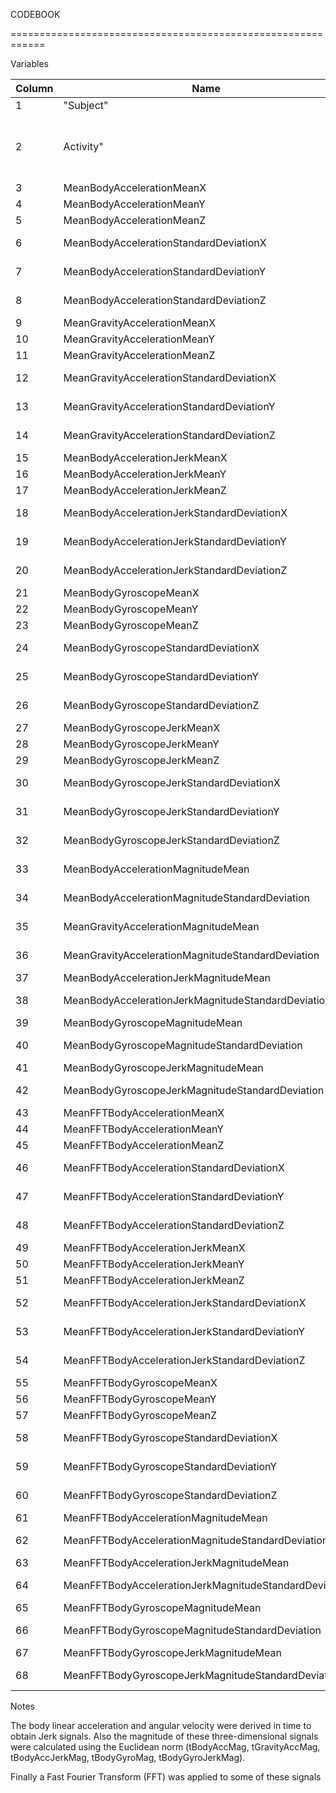 CODEBOOK

============================================================

Variables

| Column | Name | definition | Range | Type |
| ------ | ---- | ---------- | ----- | ---- |
| 1 | "Subject" | id of subject in collecting data | 1-30 | integer |
| 2 | Activity" | activity subject engaged in | Walking WalkingUpstairs WalkingDownstairs Sitting Standing Laying | factor |
| 3 | MeanBodyAccelerationMeanX | Mean Body AccelerationMean in the X axis | -1 to 1 | numeric |
| 4 | MeanBodyAccelerationMeanY | Mean Body AccelerationMean in the Y axis | -1 to 1 | numeric |
| 5 | MeanBodyAccelerationMeanZ | Mean Body AccelerationMean in the Z axis | -1 to 1 | numeric |
| 6 | MeanBodyAccelerationStandardDeviationX | Mean Body AccelerationStandardDeviation in the X axis | -1 to 1 | numeric |
| 7 | MeanBodyAccelerationStandardDeviationY | Mean Body AccelerationStandardDeviation in the Y axis | -1 to 1 | numeric |
| 8 | MeanBodyAccelerationStandardDeviationZ | Mean Body AccelerationStandardDeviation in the Z axis | -1 to 1 | numeric |
| 9 | MeanGravityAccelerationMeanX | Mean Gravity AccelerationMean in the X axis | -1 to 1 | numeric |
| 10 | MeanGravityAccelerationMeanY | Mean Gravity AccelerationMean in the Y axis | -1 to 1 | numeric |
| 11 | MeanGravityAccelerationMeanZ | Mean Gravity AccelerationMean in the Z axis | -1 to 1 | numeric |
| 12 | MeanGravityAccelerationStandardDeviationX | Mean Gravity AccelerationStandardDeviation in the X axis | -1 to 1 | numeric |
| 13 | MeanGravityAccelerationStandardDeviationY | Mean Gravity AccelerationStandardDeviation in the Y axis | -1 to 1 | numeric |
| 14 | MeanGravityAccelerationStandardDeviationZ | Mean Gravity AccelerationStandardDeviation in the Z axis | -1 to 1 | numeric |
| 15 | MeanBodyAccelerationJerkMeanX | Mean Body AccelerationJerkMean in the X axis | -1 to 1 | numeric |
| 16 | MeanBodyAccelerationJerkMeanY | Mean Body AccelerationJerkMean in the Y axis | -1 to 1 | numeric |
| 17 | MeanBodyAccelerationJerkMeanZ | Mean Body AccelerationJerkMean in the Z axis | -1 to 1 | numeric |
| 18 | MeanBodyAccelerationJerkStandardDeviationX | Mean Body AccelerationJerkStandardDeviation in the X axis | -1 to 1 | numeric |
| 19 | MeanBodyAccelerationJerkStandardDeviationY | Mean Body AccelerationJerkStandardDeviation in the Y axis | -1 to 1 | numeric |
| 20 | MeanBodyAccelerationJerkStandardDeviationZ | Mean Body AccelerationJerkStandardDeviation in the Z axis | -1 to 1 | numeric |
| 21 | MeanBodyGyroscopeMeanX | Mean Body GyroscopeMean in the X axis | -1 to 1 | numeric |
| 22 | MeanBodyGyroscopeMeanY | Mean Body GyroscopeMean in the Y axis | -1 to 1 | numeric |
| 23 | MeanBodyGyroscopeMeanZ | Mean Body GyroscopeMean in the Z axis | -1 to 1 | numeric |
| 24 | MeanBodyGyroscopeStandardDeviationX | Mean Body GyroscopeStandardDeviation in the X axis | -1 to 1 | numeric |
| 25 | MeanBodyGyroscopeStandardDeviationY | Mean Body GyroscopeStandardDeviation in the Y axis | -1 to 1 | numeric |
| 26 | MeanBodyGyroscopeStandardDeviationZ | Mean Body GyroscopeStandardDeviation in the Z axis | -1 to 1 | numeric |
| 27 | MeanBodyGyroscopeJerkMeanX | Mean Body GyroscopeJerkMean in the X axis | -1 to 1 | numeric |
| 28 | MeanBodyGyroscopeJerkMeanY | Mean Body GyroscopeJerkMean in the Y axis | -1 to 1 | numeric |
| 29 | MeanBodyGyroscopeJerkMeanZ | Mean Body GyroscopeJerkMean in the Z axis | -1 to 1 | numeric |
| 30 | MeanBodyGyroscopeJerkStandardDeviationX | Mean Body GyroscopeJerkStandardDeviation in the X axis | -1 to 1 | numeric |
| 31 | MeanBodyGyroscopeJerkStandardDeviationY | Mean Body GyroscopeJerkStandardDeviation in the Y axis | -1 to 1 | numeric |
| 32 | MeanBodyGyroscopeJerkStandardDeviationZ | Mean Body GyroscopeJerkStandardDeviation in the Z axis | -1 to 1 | numeric |
| 33 | MeanBodyAccelerationMagnitudeMean | Mean Body GyroscopeJerkStandardDeviation in the Z axis | -1 to 1 | numeric |                    
| 34 | MeanBodyAccelerationMagnitudeStandardDeviation | Mean Body GyroscopeJerkStandardDeviation in the Z axis | -1 to 1 | numeric |       
| 35 | MeanGravityAccelerationMagnitudeMean | Mean Body GyroscopeJerkStandardDeviation in the Z axis | -1 to 1 | numeric |                 
| 36 | MeanGravityAccelerationMagnitudeStandardDeviation | Mean GravityAccelerationMagnitudeStandardDeviation | -1 to 1 | numeric |    
| 37 | MeanBodyAccelerationJerkMagnitudeMean | Mean BodyAccelerationJerkMagnitudeMean | -1 to 1 | numeric |                
| 38 | MeanBodyAccelerationJerkMagnitudeStandardDeviation | Mean BodyAccelerationJerkMagnitudeStandardDeviation | -1 to 1 | numeric |   
| 39 | MeanBodyGyroscopeMagnitudeMean | Mean BodyGyroscopeMagnitudeMean | -1 to 1 | numeric |                       
| 40 | MeanBodyGyroscopeMagnitudeStandardDeviation | Mean BodyGyroscopeMagnitudeStandardDeviation | -1 to 1 | numeric |          
| 41 | MeanBodyGyroscopeJerkMagnitudeMean | Mean BodyGyroscopeJerkMagnitudeMean | -1 to 1 | numeric |                   
| 42 | MeanBodyGyroscopeJerkMagnitudeStandardDeviation | Mean BodyGyroscopeJerkMagnitudeStandardDeviation | -1 to 1 | numeric |      
| 43 | MeanFFTBodyAccelerationMeanX | Mean FFTBodyAccelerationMean in the X axis | -1 to 1 | numeric |
| 44 | MeanFFTBodyAccelerationMeanY | Mean FFTBodyAccelerationMean in the Y axis | -1 to 1 | numeric |
| 45 | MeanFFTBodyAccelerationMeanZ | Mean FFTBodyAccelerationMean in the Z axis | -1 to 1 | numeric |
| 46 | MeanFFTBodyAccelerationStandardDeviationX | Mean FFTBodyAccelerationStandardDeviation in the X axis | -1 to 1 | numeric |
| 47 | MeanFFTBodyAccelerationStandardDeviationY | Mean FFTBodyAccelerationStandardDeviation in the Y axis | -1 to 1 | numeric |
| 48 | MeanFFTBodyAccelerationStandardDeviationZ | Mean FFTBodyAccelerationStandardDeviation in the Z axis | -1 to 1 | numeric |
| 49 | MeanFFTBodyAccelerationJerkMeanX | Mean FFTBodyAccelerationJerkMean in the X axis | -1 to 1 | numeric |
| 50 | MeanFFTBodyAccelerationJerkMeanY | Mean FFTBodyAccelerationJerkMean in the Y axis | -1 to 1 | numeric |
| 51 | MeanFFTBodyAccelerationJerkMeanZ | Mean FFTBodyAccelerationJerkMean in the Z axis | -1 to 1 | numeric |
| 52 | MeanFFTBodyAccelerationJerkStandardDeviationX | Mean FFTBodyAccelerationJerkStandardDeviation in the X axis | -1 to 1 | numeric |
| 53 | MeanFFTBodyAccelerationJerkStandardDeviationY | Mean FFTBodyAccelerationJerkStandardDeviation in the Y axis | -1 to 1 | numeric |
| 54 | MeanFFTBodyAccelerationJerkStandardDeviationZ | Mean FFTBodyAccelerationJerkStandardDeviation in the Z axis | -1 to 1 | numeric |
| 55 | MeanFFTBodyGyroscopeMeanX | Mean FFTBodyGyroscopeMean in the X axis | -1 to 1 | numeric |
| 56 | MeanFFTBodyGyroscopeMeanY | Mean FFTBodyGyroscopeMean in the Y axis | -1 to 1 | numeric |
| 57 | MeanFFTBodyGyroscopeMeanZ | Mean FFTBodyGyroscopeMean in the Z axis | -1 to 1 | numeric |
| 58 | MeanFFTBodyGyroscopeStandardDeviationX | Mean FFT BodyGyroscopeStandardDeviation in the X axis | -1 to 1 | numeric |
| 59 | MeanFFTBodyGyroscopeStandardDeviationY | Mean FFT BodyGyroscopeStandardDeviation in the Y axis | -1 to 1 | numeric |
| 60 | MeanFFTBodyGyroscopeStandardDeviationZ | Mean FFT BodyGyroscopeStandardDeviation in the Z axis | -1 to 1 | numeric |
| 61 | MeanFFTBodyAccelerationMagnitudeMean | Mean FFT Body Acceleration Magnitude Mean | -1 to 1 | numeric |
| 62 | MeanFFTBodyAccelerationMagnitudeStandardDeviation | MeanFFT BodyAccelerationMagnitudeStandardDeviation | -1 to 1 | numeric |
| 63 | MeanFFTBodyAccelerationJerkMagnitudeMean | MeanFFT BodyAccelerationJerkMagnitudeMean | -1 to 1 | numeric |
| 64 | MeanFFTBodyAccelerationJerkMagnitudeStandardDeviation | MeanFFT BodyAccelerationJerkMagnitudeStandardDeviation | -1 to 1 | numeric |
| 65 | MeanFFTBodyGyroscopeMagnitudeMean | MeanFFT BodyGyroscopeMagnitudeMean | -1 to 1 | numeric |
| 66 | MeanFFTBodyGyroscopeMagnitudeStandardDeviation | MeanFFT BodyGyroscopeMagnitudeStandardDeviation | -1 to 1 | numeric |
| 67 | MeanFFTBodyGyroscopeJerkMagnitudeMean | MeanFFT BodyGyroscopeJerkMagnitudeMean | -1 to 1 | numeric |
| 68 | MeanFFTBodyGyroscopeJerkMagnitudeStandardDeviation | MeanFFT BodyGyroscopeJerkMagnitudeStandardDeviation | -1 to 1 | numeric |

Notes

The body linear acceleration and angular velocity were derived in time to obtain Jerk signals. Also the magnitude of these three-dimensional signals were calculated using the Euclidean norm (tBodyAccMag, tGravityAccMag, tBodyAccJerkMag, tBodyGyroMag, tBodyGyroJerkMag). 

Finally a Fast Fourier Transform (FFT) was applied to some of these signals